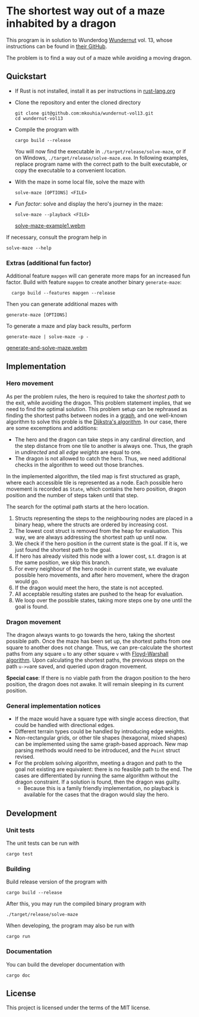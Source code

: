 # The shortest way out of a maze inhabited by a dragon

This program is in solution to Wunderdog [Wundernut](https://www.wunderdog.io/wundernut) vol. 13, whose instructions can be found in [their GitHub](https://github.com/wunderdogsw/wundernut-vol13).

The problem is to find a way out of a maze while avoiding a moving dragon.

## Quickstart

- If Rust is not installed, install it as per instructions in [rust-lang.org](https://www.rust-lang.org/tools/install)
- Clone the repository and enter the cloned directory

      git clone git@github.com:mkouhia/wundernut-vol13.git
      cd wundernut-vol13

- Compile the program with

      cargo build --release

  You will now find the executable in `./target/release/solve-maze`, or if on Windows, `./target/release/solve-maze.exe`. In following examples, replace program name with the correct path to the built executable, or copy the executable to a convenient location.

- With the maze in some local file, solve the maze with

      solve-maze [OPTIONS] <FILE>

- _Fun factor:_ solve and display the hero's journey in the maze:

      solve-maze --playback <FILE>

  [solve-maze-example1.webm](https://github.com/mkouhia/wundernut-vol13/assets/1469093/23a9fed2-088a-4c8b-b3c7-5357f388b910)

If necessary, consult the program help in

    solve-maze --help

### Extras (additional fun factor)
Additional feature `mapgen` will can generate more maps for an increased fun factor. Build with feature `mapgen` to create another binary `generate-maze`:

      cargo build --features mapgen --release

Then you can generate additional mazes with 

    generate-maze [OPTIONS]

To generate a maze and play back results, perform

    generate-maze | solve-maze -p -

  [generate-and-solve-maze.webm](https://github.com/mkouhia/wundernut-vol13/assets/1469093/a65ba354-da9d-424a-88fd-5c66eaaf9ef1)


## Implementation

### Hero movement

As per the problem rules, the hero is required to take the _shortest path_ to the exit, while avoiding the dragon.
This problem statement implies, that we need to find the optimal solution.
This problem setup can be rephrased as finding the shortest paths between nodes in a [graph](https://en.wikipedia.org/wiki/Graph_(abstract_data_type)), and one well-known algorithm to solve this proble is the [Dijkstra's algorithm](https://en.wikipedia.org/wiki/Dijkstra%27s_algorithm). In our case, there are some excemptions and additions:
- The hero and the dragon can take steps in any cardinal direction, and the step distance from one tile to another is always one. Thus, the graph in _undirected_ and all _edge weights_ are equal to one.
- The dragon is not allowed to catch the hero. Thus, we need additional checks in the algorithm to weed out those branches.

In the implemented algorithm, the tiled map is first structured as graph, where each accessible tile is represented as a node. Each possible hero movement is recorded as `State`, which contains the hero position, dragon position and the number of steps taken until that step.

The search for the optimal path starts at the hero location.
1. Structs representing the steps to the neighbouring nodes are placed in a binary heap, where the structs are ordered by increasing cost.
2. The lowest cost struct is removed from the heap for evaluation. This way, we are always addressing the shortest path up until now.
3. We check if the hero position in the current state is the goal. If it is, we just found the shortest path to the goal.
4. If hero has already visited this node with a lower cost, s.t. dragon is at the same position, we skip this branch.
5. For every neighbour of the hero node in current state, we evaluate possible hero movements, and after hero movement, where the dragon would go.
6. If the dragon would meet the hero, the state is not accepted.
7. All acceptable resulting states are pushed to the heap for evaluation.
8. We loop over the possible states, taking more steps one by one until the goal is found.


### Dragon movement

The dragon always wants to go towards the hero, taking the shortest possible path.
Once the maze has been set up, the shortest paths from one square to another does not change.
Thus, we can pre-calculate the shortest paths from any square `u` to any other square `v` with [Floyd-Warshall algorithm](https://en.wikipedia.org/wiki/Floyd%E2%80%93Warshall_algorithm#Path_reconstruction).
Upon calculating the shortest paths, the previous steps on the path `u->v`are saved, and queried upon dragon movement.

**Special case**: If there is no viable path from the dragon position to the hero position, the dragon does not awake. It will remain sleeping in its current position.

### General implementation notices
- If the maze would have a square type with single access direction, that could be handled with directional edges.
- Different terrain types could be handled by introducing edge weights.
- Non-rectangular grids, or other tile shapes (hexagonal, mixed shapes) can be implemented using the same graph-based approach. New map parsing methods would need to be introduced, and the `Point` struct revised.
- For the problem solving algorithm, meeting a dragon and path to the goal not existing are equivalent: there is no feasible path to the end. The cases are differentiated by running the same algorithm without the dragon constraint. If a solution is found, then the dragon was guilty.
    - Because this is a family friendly implementation, no playback is available for the cases that the dragon would slay the hero.

## Development

### Unit tests

The unit tests can be run with

    cargo test

### Building

Build release version of the program with

    cargo build --release

After this, you may run the compiled binary program with

    ./target/release/solve-maze

When developing, the program may also be run with

    cargo run

### Documentation

You can build the developer documentation with 

    cargo doc

## License

This project is licensed under the terms of the MIT license.
